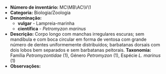 - **Número de inventário:** MC\MB\AC\V\1
- **Categoria:** Biologia/Zoologia
- **Denominação:** 
  - **vulgar** - Lampreia-marinha
  - **científica** - *Petromyzon marinus*
- **Descrição:** Corpo longo com manchas irregulares escuras; sem mandíbula e com boca circular em forma de ventosa com grande número de dentes uniformemente distribuídos; barbatanas dorsais com dois lobos bem separados e sem barbatanas peitorais. 
**Taxonomia:** Família *Petromyzontidae* (1),  Género *Petromyzon* (1), Espécie *L. marinus* (1) 
- **Observações:**
